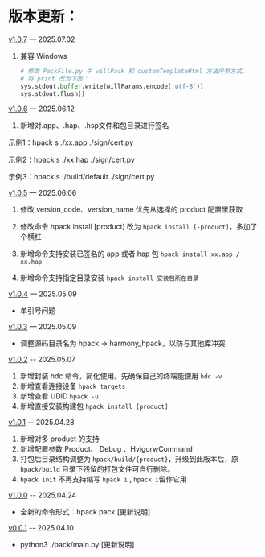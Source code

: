 # 版本更新：


[v1.0.7](https://github.com/iHongRen/hpack/releases/tag/v1.0.7)  — 2025.07.02  

1. 兼容 Windows

   ```python
   # 修改 PackFile.py 中 willPack 和 customTemplateHtml 方法传参方式。
   # 将 print 改为下面：
   sys.stdout.buffer.write(willParams.encode('utf-8'))
   sys.stdout.flush()
   ```

   



[v1.0.6](https://github.com/iHongRen/hpack/releases/tag/v1.0.6)  — 2025.06.12  

1. 新增对.app、.hap、.hsp文件和包目录进行签名

  示例1：hpack s ./xx.app ./sign/cert.py

  示例2：hpack s ./xx.hap ./sign/cert.py

  示例3：hpack s ./build/default ./sign/cert.py



[v1.0.5](https://github.com/iHongRen/hpack/releases/tag/v1.0.5)  — 2025.06.06  

1. 修改 version_code、version_name 优先从选择的 product 配置里获取  

2. 修改命令 hpack install [product] 改为 `hpack install [-product]`，多加了个横杠 -   

3. 新增命令支持安装已签名的 app 或者 hap 包 `hpack install xx.app / xx.hap` 

4. 新增命令支持指定目录安装 `hpack install 安装包所在目录` 

   

[v1.0.4](https://github.com/iHongRen/hpack/releases/tag/v1.0.4)  — 2025.05.09  

- 单引号问题



[v1.0.3](https://github.com/iHongRen/hpack/releases/tag/v1.0.3)  — 2025.05.09  

-  调整源码目录名为 hpack -> harmony_hpack，以防与其他库冲突



[v1.0.2](https://github.com/iHongRen/hpack/releases/tag/v1.0.2)  -- 2025.05.07

1. 新增封装 hdc 命令，简化使用。先确保自己的终端能使用 `hdc -v`
2. 新增查看连接设备 `hpack targets`
3. 新增查看 UDID `hpack -u`
4. 新增直接安装构建包 `hpack install [product]` 



[v1.0.1](https://github.com/iHongRen/hpack/releases/tag/v1.0.1)  -- 2025.04.28

1. 新增对多 product 的支持
2. 新增配置参数 Product、 Debug 、HvigorwCommand
3. 打包后目录结构调整为 `hpack/build/{product}`，升级到此版本后，原 `hpack/build` 目录下残留的打包文件可自行删除。
4. `hpack init` 不再支持缩写 `hpack i` , `hpack i`留作它用



[v1.0.0](https://github.com/iHongRen/hpack/releases/tag/v1.0.0)  -- 2025.04.24

* 全新的命令形式：hpack pack [更新说明]  



[v0.0.1](https://github.com/iHongRen/hpack/tree/0.0.1)  -- 2025.04.10

*  python3 ./pack/main.py [更新说明]
